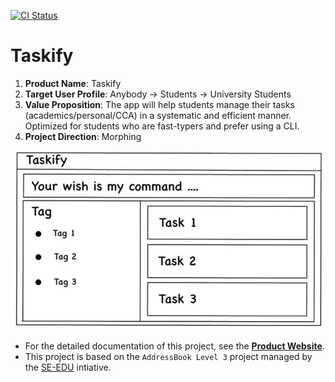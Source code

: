 [![CI Status](https://github.com/AY2021S2-CS2103T-W14-4/tp/workflows/Java%20CI/badge.svg)](https://github.com/AY2021S2-CS2103T-W14-4/tp/actions)

# Taskify

1. **Product Name**: Taskify
2. **Target User Profile**: Anybody -> Students -> University Students
3. **Value Proposition**: The app will help students manage their tasks (academics/personal/CCA) in a systematic and efficient manner. Optimized for students who are fast-typers and prefer using a  CLI.
4. **Project Direction**: Morphing

![Ui](docs/images/Ui.png)

* For the detailed documentation of this project, see the **[Product Website](https://ay2021s2-cs2103t-w14-4.github.io/tp/)**.
* This project is based on the `AddressBook Level 3` project managed by the [SE-EDU](se-education.org) intiative.